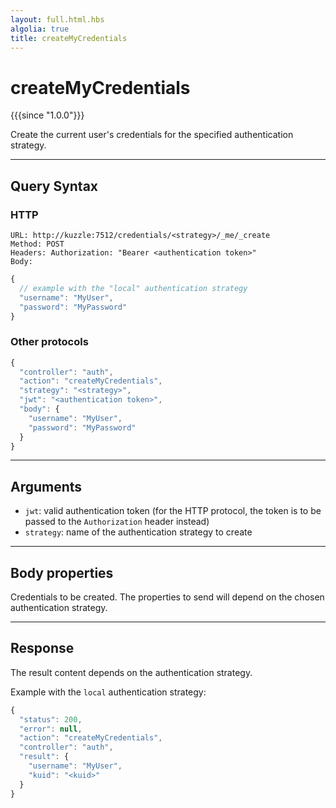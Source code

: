```yaml
---
layout: full.html.hbs
algolia: true
title: createMyCredentials
---
```


# createMyCredentials

{{{since "1.0.0"}}}

Create the current user's credentials for the specified authentication strategy.

---

## Query Syntax

### HTTP

```http
URL: http://kuzzle:7512/credentials/<strategy>/_me/_create
Method: POST  
Headers: Authorization: "Bearer <authentication token>"  
Body:
```

```js
{
  // example with the "local" authentication strategy
  "username": "MyUser",
  "password": "MyPassword"
}
```


### Other protocols

```js
{
  "controller": "auth",
  "action": "createMyCredentials",
  "strategy": "<strategy>",
  "jwt": "<authentication token>",
  "body": {
    "username": "MyUser",
    "password": "MyPassword"
  }
}
```

---

## Arguments

* `jwt`: valid authentication token (for the HTTP protocol, the token is to be passed to the `Authorization` header instead)
* `strategy`: name of the authentication strategy to create

---

## Body properties

Credentials to be created. The properties to send will depend on the chosen authentication strategy.

---

## Response

The result content depends on the authentication strategy. 

Example with the `local` authentication strategy:

```js
{
  "status": 200,
  "error": null,
  "action": "createMyCredentials",
  "controller": "auth",
  "result": {
    "username": "MyUser",
    "kuid": "<kuid>"
  }
}
```
